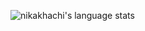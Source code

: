 ![nikakhachi's language stats](https://github-readme-stats.vercel.app/api/top-langs/?username=nikakhachi&hide=HTML&`&langs_count=4&layout=compact)
